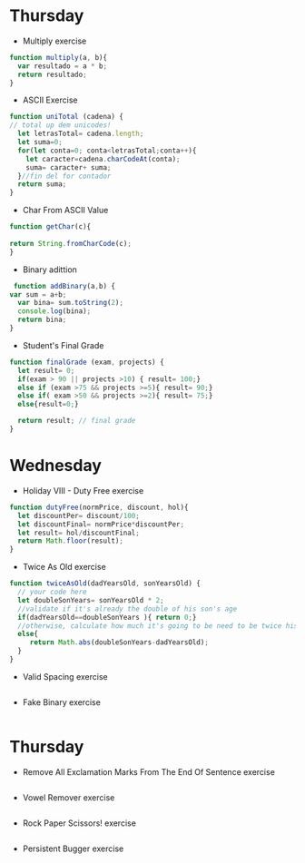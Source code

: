 # Thursday

* Multiply exercise
```javascript
function multiply(a, b){
  var resultado = a * b;
  return resultado;
}
```

* ASCII Exercise
```javascript
function uniTotal (cadena) {
// total up dem unicodes!
  let letrasTotal= cadena.length;
  let suma=0;
  for(let conta=0; conta<letrasTotal;conta++){
    let caracter=cadena.charCodeAt(conta);
    suma= caracter+ suma;
  }//fin del for contador
  return suma;
}
```
* Char From ASCII Value
```javascript
function getChar(c){
  
return String.fromCharCode(c);
}
```
* Binary adittion
```javascript
 function addBinary(a,b) {
var sum = a+b;
  var bina= sum.toString(2);
  console.log(bina);
  return bina;
}
```
* Student's Final Grade
```javascript
function finalGrade (exam, projects) {
  let result= 0;
  if(exam > 90 || projects >10) { result= 100;}
  else if (exam >75 && projects >=5){ result= 90;}
  else if( exam >50 && projects >=2){ result= 75;}
  else{result=0;}

  return result; // final grade
}
```
# Wednesday
* Holiday VIII - Duty Free exercise
```javascript
function dutyFree(normPrice, discount, hol){
  let discountPer= discount/100;
  let discountFinal= normPrice*discountPer;
  let result= hol/discountFinal;
  return Math.floor(result);
}
```
* Twice As Old exercise
```javascript
function twiceAsOld(dadYearsOld, sonYearsOld) {
  // your code here
  let doubleSonYears= sonYearsOld * 2;
  //validate if it's already the double of his son's age
  if(dadYearsOld==doubleSonYears ){ return 0;}
  //otherwise, calculate how much it's going to be need to be twice his son's age
  else{
     return Math.abs(doubleSonYears-dadYearsOld);
  }
}
```
* Valid Spacing exercise
```javascript
```
* Fake Binary exercise
```javascript
```
# Thursday
* Remove All Exclamation Marks From The End Of Sentence exercise
```javascript
```

* Vowel Remover exercise
```javascript
```

* Rock Paper Scissors! exercise
```javascript
```

* Persistent Bugger exercise
```javascript
```
